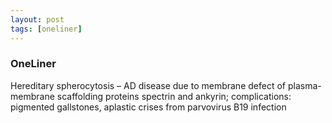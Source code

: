 ```yaml
---
layout: post
tags: [oneliner]
---
```



### OneLiner

Hereditary spherocytosis – AD disease due to membrane defect of plasma-membrane scaffolding proteins spectrin and ankyrin; complications: pigmented gallstones, aplastic crises from parvovirus B19 infection
